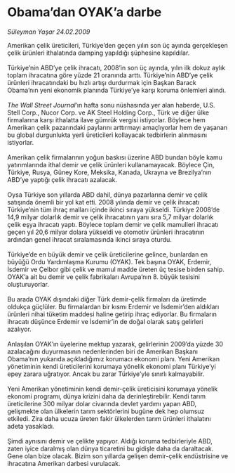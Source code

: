 # Obama’dan OYAK’a darbe

*Süleyman Yaşar 24.02.2009*

<div class="taraf_structure_2col_1zq">
<div class="margen_n">



 <p>Amerikan çelik üreticileri, Türkiye’den geçen yılın son üç ayında gerçekleşen çelik ürünleri ithalatında damping yapıldığı şüphesine kapıldılar. <br/><br/>Türkiye’nin ABD’ye çelik ihracatı, 2008’in son üç ayında, yılın ilk dokuz aylık toplam ihracatına göre yüzde 21 oranında arttı. Türkiye’nin ABD’ye çelik ürünleri ihracatındaki bu hızlı artışı durdurmak için Başkan Barack Obama’nın yeni ekonomik planında Türkiye’ye karşı koruma önlemleri alındı.<i> <br/><br/>The Wall Street Journal</i>’ın hafta sonu nüshasında yer alan haberde, U.S. Stell Corp., Nucor Corp. ve AK Steel Holding Corp., Türk ve diğer ülke firmalarına karşı ithalatta ilave gümrük vergisi istiyorlar. Böylece hem Amerikan çelik pazarındaki paylarını arttırmayı amaçlıyorlar hem de yaşanan bu global durgunlukta yerli üreticileri kollayacak tedbirlerin alınmasını istiyorlar. <br/><br/>Amerikan çelik firmalarının yoğun baskısı üzerine ABD bundan böyle kamu yatırımlarında ithal demir ve çelik ürünleri kullanamayacak. Böylece Çin, Türkiye, Rusya, Güney Kore, Meksika, Kanada, Ukrayna ve Brezilya’nın ABD’ye yaptığı çelik ihracatı azalacak. <br/><br/>Oysa Türkiye son yıllarda ABD dahil, dünya pazarlarına demir ve çelik satışında önemli bir yol kat etti. 2008 yılında demir ve çelik ihracatı Türkiye’nin tüm ihraç malları içinde ikinci sıraya yükseldi. Türkiye 2008’de 14,9 milyar dolarlık demir ve çelik ihracatının yanı sıra 5,7 milyar dolarlık çelik eşya ihracatı yaptı. Böylece toplam demir ve çelik mamulleri ihracatı geçen yıl 20,6 milyar dolara yükseldi ve otomotiv ürünleri ihracatının ardından genel ihracat sıralamasında ikinci sıraya oturdu. <br/><br/>Türkiye’de en büyük demir ve çelik üreticilerine gelince, bunlardan en büyüğü Ordu Yardımlaşma Kurumu (OYAK). Tek başına OYAK, Erdemir, İsdemir ve Çelbor gibi çelik ve mamul madde üreten üç tesise birden sahip. OYAK’a ait bu demir ve çelik fabrikaları Avrupa’nın 8. büyük tesisini oluşturuyorlar. <br/><br/>Bu arada OYAK dışındaki diğer Türk demir-çelik firmaları da üretimde oldukça güçlüler. Bu firmalardan bir kısmı Erdemir ve İsdemir’den aldıkları ürünleri nihai tüketim maddesi haline getirip ihraç ediyorlar. Bu firmaların ihracatı düşünce Erdemir ve İsdemir’in de doğal olarak satış gelirleri azalıyor. <br/><br/>Anlaşılan OYAK’ın üyelerine mektup yazarak, gelirlerinin 2009’da yüzde 30 azalacağını duyurmasının nedenlerinden biri de Amerikan Başkanı Obama’nın yukarıda açıkladığımız korumacı ekonomi planı. Yeni Amerikan yönetiminin kendi üreticilerini korumaya yönelik ekonomi planı Türkiye’yi epey zarara uğratıyor. Ancak bu zarar Türkiye’yle sınırlı kalmayabilir. <br/><br/>Yeni Amerikan yönetiminin kendi demir-çelik üreticisini korumaya yönelik ekonomi programı, dünya krizini daha da derinleştirebilir. Kendi tarım üreticilerine 300 milyar dolar civarında devlet yardımı yapan ABD, gelişmekte olan ülkelerin tarım sektörlerini bugüne dek hep olumsuz etkiledi. Zira daha ucuza üreten fakir ülkelerden tarım ürünleri ithalatını adeta yasakladı. <br/><br/>Şimdi aynısını demir ve çelikte yapıyor. Aldığı koruma tedbirleriyle ABD, zaten iyice daralmış olan dünya ticaretini bu gidişle daha da daraltacak. Gene olan bize olacak. Bizim son yıllarda gelişen demir-çelik endüstrisine ve ihracatına Amerikan darbesi vurulacak.</p>

<br/>


<div id="taraf_not">
</div>

</div>


</div>
